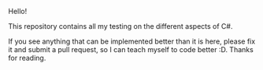 Hello!

This repository contains all my testing on the different aspects of C#.

If you see anything that can be implemented better than it is here, please fix it and submit a pull request, so I can teach myself to code better :D. Thanks for reading.